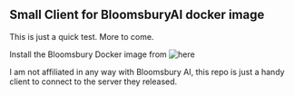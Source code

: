 Small Client for BloomsburyAI docker image
------------------------------------------

This is just a quick test. More to come.

Install the Bloomsbury Docker image from ![here](https://github.com/bloomsburyai/cape-webservices)

I am not affiliated in any way with Bloomsbury AI, this repo is just a handy client to connect to the server they released.